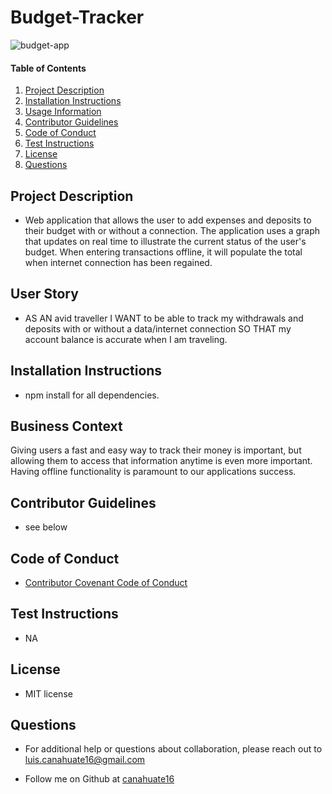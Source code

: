 # Budget-Tracker
![budget-app](https://user-images.githubusercontent.com/15930792/104540044-bad38800-55ec-11eb-8cc5-d7996d3ad7b7.PNG)

#### Table of Contents
1. [Project Description](#project-description)
2. [Installation Instructions](#installation-instructions)
3. [Usage Information](#usage-information)
4. [Contributor Guidelines](#contributor-guidelines)
5. [Code of Conduct](#code-of-conduct)
6. [Test Instructions](#test-instructions)
7. [License](#license)
8. [Questions](#questions)



## Project Description
* Web application that allows the user to add expenses and deposits to their budget with or without a connection. The application uses a graph that updates on real time to illustrate the current status of the user's budget. When entering transactions offline, it will populate the total when internet connection has been regained.
## User Story
* AS AN avid traveller
I WANT to be able to track my withdrawals and deposits with or without a data/internet connection
SO THAT my account balance is accurate when I am traveling.

## Installation Instructions
* npm install for all dependencies.

## Business Context

Giving users a fast and easy way to track their money is important, but allowing them to access that information anytime is even more important. Having offline functionality is paramount to our applications success.

## Contributor Guidelines
* see below

## Code of Conduct
* [Contributor Covenant Code of Conduct](https://www.contributor-covenant.org/version/2/0/code_of_conduct/code_of_conduct.md)

## Test Instructions
* NA

## License
* MIT license

## Questions
* For additional help or questions about collaboration, please reach out to luis.canahuate16@gmail.com

* Follow me on Github at [canahuate16](http://github.com/canahuate16)
